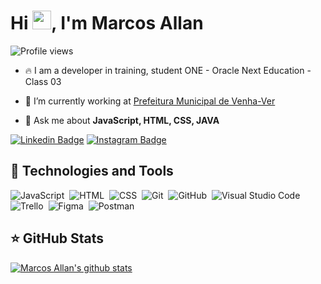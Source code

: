 <!--
<img align="right" height="590em" src="https://raw.githubusercontent.com/gist/omarcosallan/bb5a475fa54efe921fe02625615e08c0/raw/7be9efdc007596d54d746a30f11b13c8a58041fa/githubcard.svg"/>
-->
<h1 align="left">Hi <img src="https://raw.githubusercontent.com/kaueMarques/kaueMarques/master/hi.gif" height="30px">, I'm Marcos Allan</h1>
<p align="left"> <img src="https://komarev.com/ghpvc/?username=omarcosallan&color=yellow" alt="Profile views" /> </p>

- 🔥 I am a developer in training, student ONE - Oracle Next Education - Class 03

- 🔭 I’m currently working at [Prefeitura Municipal de Venha-Ver](https://www.venhaver.rn.gov.br)

- 💬 Ask me about **JavaScript, HTML, CSS, JAVA**

[![Linkedin Badge](https://img.shields.io/badge/-LinkedIn-blue?style=flat-square&logo=Linkedin&logoColor=white&link=https://www.linkedin.com/in/omarcosallan/)](https://www.linkedin.com/in/omarcosallan/)
[![Instagram Badge](https://img.shields.io/badge/Instagram-E4405F?style=flat-square&logo=instagram&logoColor=white&link=https://instagram.com/omarcosallan)](https://instagram.com/omarcosallan)

## 🚀 Technologies and Tools

![JavaScript](https://img.shields.io/badge/-JavaScript-05122A?style=flat&logo=javascript)&nbsp;
![HTML](https://img.shields.io/badge/-HTML-05122A?style=flat&logo=HTML5)&nbsp;
![CSS](https://img.shields.io/badge/-CSS-05122A?style=flat&logo=CSS3&logoColor=1572B6)&nbsp;
![Git](https://img.shields.io/badge/-Git-05122A?style=flat&logo=git)&nbsp;
![GitHub](https://img.shields.io/badge/-GitHub-05122A?style=flat&logo=github)&nbsp;
![Visual Studio Code](https://img.shields.io/badge/-Visual%20Studio%20Code-05122A?style=flat&logo=visual-studio-code&logoColor=007ACC)&nbsp;
![Trello](https://img.shields.io/badge/-Trello-05122A?style=flat&logo=trello&logoColor=007ACC)&nbsp;
![Figma](https://img.shields.io/badge/-Figma-05122A?style=flat&logo=figma&logoColor=007ACC)&nbsp;
![Postman](https://img.shields.io/badge/-Postman-05122A?style=flat&logo=postman&logoColor=007ACC)&nbsp;

## ⭐ GitHub Stats
[![Marcos Allan's github stats](https://github-readme-stats.vercel.app/api?username=omarcosallan&theme=dark&show_icons=true&count_private=true)](https://github.com/omarcosallan)
